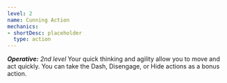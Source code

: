 ```yaml
---
level: 2
name: Cunning Action
mechanics:
- shortDesc: placeholder
  type: action
---
```

_**Operative:** 2nd level_
Your quick thinking and agility allow you to move and act quickly. You can take the Dash, Disengage, or Hide actions as a bonus action.